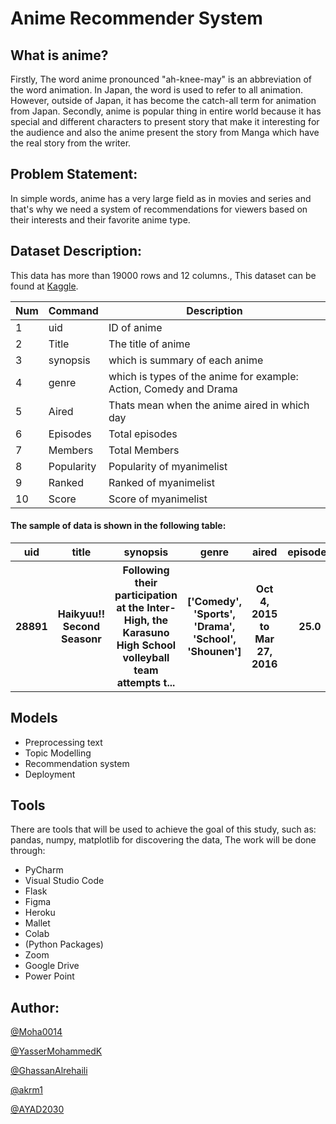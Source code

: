 # Anime Recommender System
## What is anime?
Firstly, The word anime pronounced "ah-knee-may" is an abbreviation of the word animation. In Japan, the word is used to refer to all animation. However, outside of Japan, it has become the catch-all term for animation from Japan. Secondly, anime is popular thing in entire world because it has special and different characters to present story that make it interesting for the audience and also the anime present the story from Manga which have the real story from the writer.
 
## Problem Statement:
In simple words, anime has a very large field as in movies and series and that's why we need a system of recommendations for viewers based on their interests and their favorite anime type.

## Dataset Description:
This data has more than 19000 rows and 12 columns., This dataset can be found at [Kaggle](https://www.kaggle.com/marlesson/myanimelist-dataset-animes-profiles-reviews).



| Num | Command | Description |
| --- | --- | --- |
| 1  | uid | ID of anime |
| 2  | Title | The title of anime |
| 3  | synopsis | which is summary of each anime |
| 4  | genre | which is types of the anime for example: Action, Comedy and Drama |
| 5  | Aired | Thats mean when the anime aired in which day |
| 6  | Episodes | Total episodes |
| 7  | Members | Total Members|
| 8  | Popularity | Popularity of myanimelist |
| 9  | Ranked | Ranked of myanimelist |
| 10 | Score | Score of myanimelist |


#### The sample of data is shown in the following table:

<table width="100%">
 <tr>
  <th>uid</th><th>title</th><th>synopsis</th><th>genre</th><th>aired</th><th>episodes</th><th>members</th><th>ranked</th><th>score</th>
 </tr>
 <tr>
  <th>28891</th><th>Haikyuu!! Second Seasonr</th><th>Following their participation at the Inter-High, the Karasuno High School volleyball team attempts t...</th><th>['Comedy', 'Sports', 'Drama', 'School', 'Shounen']</th><th>Oct 4, 2015 to Mar 27, 2016</th><th>25.0</th><th>489888</th><th>25.0</th><th>8.82</th>
 </tr>
</table>

## Models
- Preprocessing text 
- Topic Modelling
- Recommendation system 
- Deployment

## Tools
There are tools that will be used to achieve the goal of this study, such as: pandas, numpy, matplotlib for discovering the data, The work will be done through:
- PyCharm
- Visual Studio Code
- Flask
- Figma
- Heroku
- Mallet
- Colab
- (Python Packages)
- Zoom
- Google Drive
- Power Point


## Author:
[@Moha0014](https://github.com/Moha0014)

[@YasserMohammedK](https://github.com/YasserMohammedK) 

[@GhassanAlrehaili](https://github.com/GhassanAlrehaili)

[@akrm1](https://github.com/akrm1)

[@AYAD2030](https://github.com/AYAD2030)
